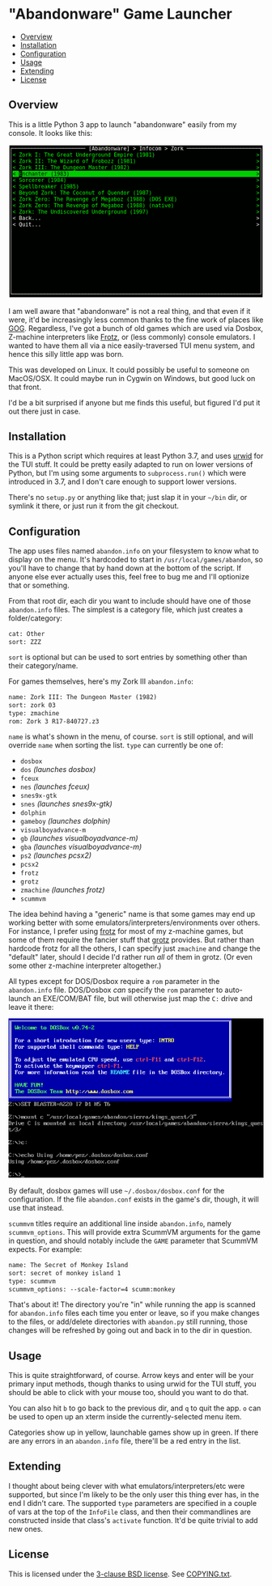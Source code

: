 "Abandonware" Game Launcher
===========================

* [Overview](#overview)
* [Installation](#installation)
* [Configuration](#configuration)
* [Usage](#usage)
* [Extending](#extending)
* [License](#license)

Overview
--------

This is a little Python 3 app to launch "abandonware" easily from
my console.  It looks like this:

![Main App](screenshot-main.png)

I am well aware that "abandonware" is not a real thing, and that
even if it were, it'd be increasingly less common thanks to the
fine work of places like [GOG](https://www.gog.com).  Regardless,
I've got a bunch of old games which are used via Dosbox, Z-machine
interpreters like [Frotz](http://frotz.sourceforge.net/), or
(less commonly) console emulators.  I wanted to have them all via
a nice easily-traversed TUI menu system, and hence this silly
little app was born.

This was developed on Linux.  It could possibly be useful to
someone on MacOS/OSX.  It could maybe run in Cygwin on Windows,
but good luck on that front.

I'd be a bit surprised if anyone but me finds this useful, but
figured I'd put it out there just in case.

Installation
------------

This is a Python script which requires at least Python 3.7, and
uses [urwid](http://urwid.org/) for the TUI stuff.  It could
be pretty easily adapted to run on lower versions of Python,
but I'm using some arguments to `subprocess.run()` which were
introduced in 3.7, and I don't care enough to support lower
versions.

There's no `setup.py` or anything like that; just slap it
in your `~/bin` dir, or symlink it there, or just run it
from the git checkout.

Configuration
-------------

The app uses files named `abandon.info` on your filesystem to
know what to display on the menu.  It's hardcoded to start in
`/usr/local/games/abandon`, so you'll have to change that by
hand down at the bottom of the script.  If anyone else ever
actually uses this, feel free to bug me and I'll optionize
that or something.

From that root dir, each dir you want to include should have
one of those `abandon.info` files.  The simplest is a category
file, which just creates a folder/category:

```
cat: Other
sort: ZZZ
```

`sort` is optional but can be used to sort entries by something
other than their category/name.

For games themselves, here's my Zork III `abandon.info`:

```
name: Zork III: The Dungeon Master (1982)
sort: zork 03
type: zmachine
rom: Zork 3 R17-840727.z3
```

`name` is what's shown in the menu, of course.  `sort` is
still optional, and will override `name` when sorting the list.
`type` can currently be one of:

* `dosbox`
* `dos` *(launches dosbox)*
* `fceux`
* `nes` *(launches fceux)*
* `snes9x-gtk`
* `snes` *(launches snes9x-gtk)*
* `dolphin`
* `gameboy` *(launches dolphin)*
* `visualboyadvance-m`
* `gb` *(launches visualboyadvance-m)*
* `gba` *(launches visualboyadvance-m)*
* `ps2` *(launches pcsx2)*
* `pcsx2`
* `frotz`
* `grotz`
* `zmachine` *(launches frotz)*
* `scummvm`

The idea behind having a "generic" name is that some games may
end up working better with some emulators/interpreters/environments
over others.  For instance, I prefer using
[frotz](http://frotz.sourceforge.net/) for most of my z-machine
games, but some of them require the fancier stuff that
[grotz](http://www.kevinboone.net/README_grotz.html) provides.
But rather than hardcode frotz for all the others, I can specify
just `zmachine` and change the "default" later, should I decide
I'd rather run *all* of them in grotz.  (Or even some other
z-machine interpreter altogether.)

All types except for DOS/Dosbox require a `rom` parameter in the
`abandon.info` file.  DOS/Dosbox *can* specify the `rom` parameter
to auto-launch an EXE/COM/BAT file, but will otherwise just map
the `C:` drive and leave it there:

![Dosbox](screenshot-dosbox.png)

By default, dosbox games will use `~/.dosbox/dosbox.conf` for the
configuration.  If the file `abandon.conf` exists in the game's
dir, though, it will use that instead.

`scummvm` titles require an additional line inside `abandon.info`,
namely `scummvm_options`.  This will provide extra ScummVM arguments
for the game in question, and should notably include the `GAME`
parameter that ScummVM expects.  For example:

    name: The Secret of Monkey Island
    sort: secret of monkey island 1
    type: scummvm
    scummvm_options: --scale-factor=4 scumm:monkey

That's about it!  The directory you're "in" while running the
app is scanned for `abandon.info` files each time you enter or
leave, so if you make changes to the files, or add/delete
directories with `abandon.py` still running, those changes will
be refreshed by going out and back in to the dir in question.

Usage
-----

This is quite straightforward, of course.  Arrow keys and enter
will be your primary input methods, though thanks to using
urwid for the TUI stuff, you should be able to click with your
mouse too, should you want to do that.

You can also hit `b` to go back to the previous dir, and `q` to
quit the app.  `o` can be used to open up an xterm inside the
currently-selected menu item.

Categories show up in yellow, launchable games show up in green.
If there are any errors in an `abandon.info` file, there'll be
a red entry in the list.

Extending
---------

I thought about being clever with what emulators/interpreters/etc
were supported, but since I'm likely to be the only user this thing
ever has, in the end I didn't care.  The supported `type` parameters
are specified in a couple of vars at the top of the `InfoFile`
class, and then their commandlines are constructed inside that
class's `activate` function.  It'd be quite trivial to add new
ones.

License
-------

This is licensed under the [3-clause BSD license](https://opensource.org/licenses/BSD-3-Clause).
See [COPYING.txt](COPYING.txt).

